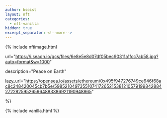 ```yaml
---
author: bsoist
layout: nft
categories:
  - nft-vanilla
hidden: true
excerpt_separator: <!--more-->
---
```

{% include nftimage.html 

url="https://i.seadn.io/gcs/files/6e8e5e8d07df05bec90311a1fcc7ab58.jpg?auto=format&w=1000"

description="Peace on Earth"

lazy_url="https://opensea.io/assets/ethereum/0x495f947276749ce646f68ac8c248420045cb7b5e/5985210497355107417265215381210579199842884272282595265964883386921190948865"

%}


<!--more-->
{% include vanilla.html %}
